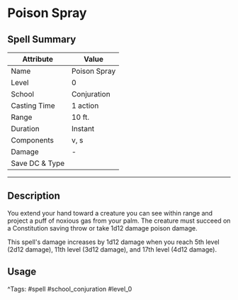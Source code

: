 # Poison Spray

## Spell Summary

| Attribute        | Value                  |
|------------------|------------------------|
| Name             | Poison Spray                 |
| Level            | 0                |
| School           | Conjuration          |
| Casting Time     | 1 action              |
| Range            | 10 ft.            |
| Duration         | Instant             |
| Components       | v, s             |
| Damage           | -               |
| Save DC & Type   |              |

---

## Description

You extend your hand toward a creature you can see within range and project a puff of noxious gas from your palm. The creature must succeed on a Constitution saving throw or take 1d12 damage poison damage.

This spell's damage increases by 1d12 damage when you reach 5th level (2d12 damage), 11th level (3d12 damage), and 17th level (4d12 damage).

## Usage


^Tags: #spell #school_conjuration #level_0